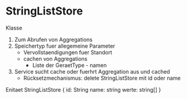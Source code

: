 StringListStore
===============

Klasse
1. Zum Abrufen von Aggregations
2. Speichertyp fuer allegemeine Parameter
	- Vervollstaendigungen fuer Standort
	- cachen von Aggregations
		- Liste der GeraetType - namen
3. Service sucht cache oder fuerhrt Aggregation aus und cached
	- Rücksetzmechanismus: delete StringListStore mit id oder name	

Enitaet StringListStore {
id: String
name: string
werte: string[]
}